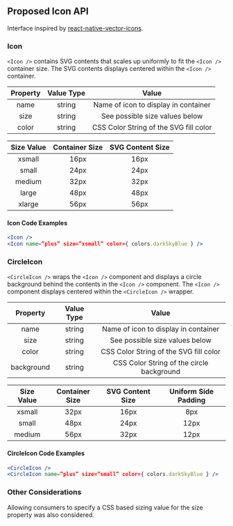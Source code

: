 ## Proposed Icon API

Interface inspired by [react-native-vector-icons](https://github.com/oblador/react-native-vector-icons).

### Icon

`<Icon />` contains SVG contents that scales up uniformly to fit the `<Icon />` container size.
The SVG contents displays centered within the `<Icon />` container.

| Property      | Value Type | Value                                  |
|:-------------:|:----------:|:--------------------------------------:|
| name          | string     | Name of icon to display in container   |
| size          | string     | See possible size values below         |
| color         | string     | CSS Color String of the SVG fill color |

| Size Value    | Container Size | SVG Content Size  |
|:-------------:|:--------------:|:-----------------:|
| xsmall        | 16px           | 16px              |
| small         | 24px           | 24px              |
| medium        | 32px           | 32px              |
| large         | 48px           | 48px              |
| xlarge        | 56px           | 56px              |

#### Icon Code Examples

```jsx
<Icon />
<Icon name=”plus” size=”xsmall” color={ colors.darkSkyBlue } />
```

### CircleIcon

`<CircleIcon />` wraps the `<Icon />` component and displays a circle background behind the contents in the `<Icon />` component.
The `<Icon />` component displays centered within the `<CircleIcon />` wrapper.

| Property      | Value Type | Value                                     |
|:-------------:|:----------:|:-----------------------------------------:|
| name          | string     | Name of icon to display in container      |
| size          | string     | See possible size values below            |
| color         | string     | CSS Color String of the SVG fill color    |
| background    | string     | CSS Color String of the circle background |

| Size Value    | Container Size | SVG Content Size  | Uniform Side Padding  |
|:-------------:|:--------------:|:-----------------:|:---------------------:|
| xsmall        | 32px           | 16px              | 8px                   |
| small         | 48px           | 24px              | 12px                  |
| medium        | 56px           | 32px              | 12px                  |

#### CircleIcon Code Examples

```jsx
<CircleIcon />
<CircleIcon name=”plus” size=”small” color={ colors.darkSkyBlue } />
```

### Other Considerations

Allowing consumers to specify a CSS based sizing value for the size property was also considered.

